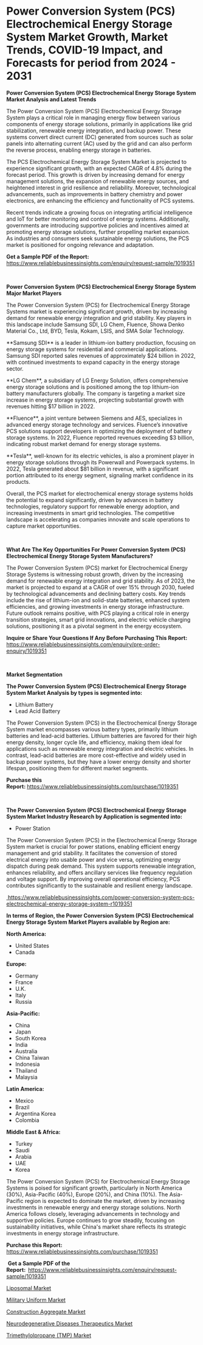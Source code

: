 <p><h1>Power Conversion System (PCS) Electrochemical Energy Storage System Market Growth, Market Trends, COVID-19 Impact, and Forecasts for period from 2024 - 2031</h1></p><p><strong>Power Conversion System (PCS) Electrochemical Energy Storage System Market Analysis and Latest Trends</strong></p>
<p><p>The Power Conversion System (PCS) Electrochemical Energy Storage System plays a critical role in managing energy flow between various components of energy storage solutions, primarily in applications like grid stabilization, renewable energy integration, and backup power. These systems convert direct current (DC) generated from sources such as solar panels into alternating current (AC) used by the grid and can also perform the reverse process, enabling energy storage in batteries.</p><p>The PCS Electrochemical Energy Storage System Market is projected to experience significant growth, with an expected CAGR of 4.8% during the forecast period. This growth is driven by increasing demand for energy management solutions, the expansion of renewable energy sources, and heightened interest in grid resilience and reliability. Moreover, technological advancements, such as improvements in battery chemistry and power electronics, are enhancing the efficiency and functionality of PCS systems.</p><p>Recent trends indicate a growing focus on integrating artificial intelligence and IoT for better monitoring and control of energy systems. Additionally, governments are introducing supportive policies and incentives aimed at promoting energy storage solutions, further propelling market expansion. As industries and consumers seek sustainable energy solutions, the PCS market is positioned for ongoing relevance and adaptation.</p></p>
<p><strong>Get a Sample PDF of the Report:&nbsp;</strong> <a href="https://www.reliablebusinessinsights.com/enquiry/request-sample/1019351?utm_campaign=117&utm_medium=2&utm_source=Github&utm_content=ia&utm_term=04122024&utm_id=power-conversion-system-pcs-electrochemical-energy-storage-system">https://www.reliablebusinessinsights.com/enquiry/request-sample/1019351</a></p>
<p>&nbsp;</p>
<p><strong>Power Conversion System (PCS) Electrochemical Energy Storage System Major Market Players</strong></p>
<p><p>The Power Conversion System (PCS) for Electrochemical Energy Storage Systems market is experiencing significant growth, driven by increasing demand for renewable energy integration and grid stability. Key players in this landscape include Samsung SDI, LG Chem, Fluence, Showa Denko Material Co., Ltd, BYD, Tesla, Kokam, LSIS, and SMA Solar Technology.</p><p>**Samsung SDI** is a leader in lithium-ion battery production, focusing on energy storage systems for residential and commercial applications. Samsung SDI reported sales revenues of approximately $24 billion in 2022, with continued investments to expand capacity in the energy storage sector.</p><p>**LG Chem**, a subsidiary of LG Energy Solution, offers comprehensive energy storage solutions and is positioned among the top lithium-ion battery manufacturers globally. The company is targeting a market size increase in energy storage systems, projecting substantial growth with revenues hitting $17 billion in 2022.</p><p>**Fluence**, a joint venture between Siemens and AES, specializes in advanced energy storage technology and services. Fluence’s innovative PCS solutions support developers in optimizing the deployment of battery storage systems. In 2022, Fluence reported revenues exceeding $3 billion, indicating robust market demand for energy storage systems.</p><p>**Tesla**, well-known for its electric vehicles, is also a prominent player in energy storage solutions through its Powerwall and Powerpack systems. In 2022, Tesla generated about $81 billion in revenue, with a significant portion attributed to its energy segment, signaling market confidence in its products.</p><p>Overall, the PCS market for electrochemical energy storage systems holds the potential to expand significantly, driven by advances in battery technologies, regulatory support for renewable energy adoption, and increasing investments in smart grid technologies. The competitive landscape is accelerating as companies innovate and scale operations to capture market opportunities.</p></p>
<p>&nbsp;</p>
<p><strong>What Are The Key Opportunities For Power Conversion System (PCS) Electrochemical Energy Storage System Manufacturers?</strong></p>
<p><p>The Power Conversion System (PCS) market for Electrochemical Energy Storage Systems is witnessing robust growth, driven by the increasing demand for renewable energy integration and grid stability. As of 2023, the market is projected to expand at a CAGR of over 15% through 2030, fueled by technological advancements and declining battery costs. Key trends include the rise of lithium-ion and solid-state batteries, enhanced system efficiencies, and growing investments in energy storage infrastructure. Future outlook remains positive, with PCS playing a critical role in energy transition strategies, smart grid innovations, and electric vehicle charging solutions, positioning it as a pivotal segment in the energy ecosystem.</p></p>
<p><strong>Inquire or Share Your Questions If Any Before Purchasing This Report:</strong> <a href="https://www.reliablebusinessinsights.com/enquiry/pre-order-enquiry/1019351?utm_campaign=117&utm_medium=2&utm_source=Github&utm_content=ia&utm_term=04122024&utm_id=power-conversion-system-pcs-electrochemical-energy-storage-system">https://www.reliablebusinessinsights.com/enquiry/pre-order-enquiry/1019351</a></p>
<p>&nbsp;</p>
<p><strong>Market Segmentation</strong></p>
<p><strong>The Power Conversion System (PCS) Electrochemical Energy Storage System Market Analysis by types is segmented into:</strong></p>
<p><ul><li>Lithium Battery</li><li>Lead Acid Battery</li></ul></p>
<p><p>The Power Conversion System (PCS) in the Electrochemical Energy Storage System market encompasses various battery types, primarily lithium batteries and lead-acid batteries. Lithium batteries are favored for their high energy density, longer cycle life, and efficiency, making them ideal for applications such as renewable energy integration and electric vehicles. In contrast, lead-acid batteries are more cost-effective and widely used in backup power systems, but they have a lower energy density and shorter lifespan, positioning them for different market segments.</p></p>
<p><strong>Purchase this Report:&nbsp;</strong><a href="https://www.reliablebusinessinsights.com/purchase/1019351?utm_campaign=117&utm_medium=2&utm_source=Github&utm_content=ia&utm_term=04122024&utm_id=power-conversion-system-pcs-electrochemical-energy-storage-system">https://www.reliablebusinessinsights.com/purchase/1019351</a></p>
<p>&nbsp;</p>
<p><strong>The Power Conversion System (PCS) Electrochemical Energy Storage System Market Industry Research by Application is segmented into:</strong></p>
<p><ul><li>Power Station</li></ul></p>
<p><p>The Power Conversion System (PCS) in the Electrochemical Energy Storage System market is crucial for power stations, enabling efficient energy management and grid stability. It facilitates the conversion of stored electrical energy into usable power and vice versa, optimizing energy dispatch during peak demand. This system supports renewable integration, enhances reliability, and offers ancillary services like frequency regulation and voltage support. By improving overall operational efficiency, PCS contributes significantly to the sustainable and resilient energy landscape.</p></p>
<p><a href="https://www.reliablebusinessinsights.com/power-conversion-system-pcs-electrochemical-energy-storage-system-r1019351?utm_campaign=117&utm_medium=2&utm_source=Github&utm_content=ia&utm_term=04122024&utm_id=power-conversion-system-pcs-electrochemical-energy-storage-system">&nbsp;https://www.reliablebusinessinsights.com/power-conversion-system-pcs-electrochemical-energy-storage-system-r1019351</a></p>
<p><strong>In terms of Region, the Power Conversion System (PCS) Electrochemical Energy Storage System Market Players available by Region are:</strong></p>
<p>
    <p> <strong> North America: </strong>
        <ul>
            <li>United States</li>
            <li>Canada</li>
        </ul>
        </p> 
    <p> <strong> Europe: </strong>
        <ul>
            <li>Germany</li>
            <li>France</li>
            <li>U.K.</li>
            <li>Italy</li>
            <li>Russia</li>
        </ul>
        </p> 
    <p> <strong> Asia-Pacific: </strong>
        <ul>
            <li>China</li>
            <li>Japan</li>
            <li>South Korea</li>
            <li>India</li>
            <li>Australia</li>
            <li>China Taiwan</li>
            <li>Indonesia</li>
            <li>Thailand</li>
            <li>Malaysia</li>
        </ul>
        </p> 
    <p> <strong> Latin America: </strong>
        <ul>
            <li>Mexico</li>
            <li>Brazil</li>
            <li>Argentina Korea</li>
            <li>Colombia</li>
        </ul>
        </p> 
    <p> <strong> Middle East & Africa: </strong>
        <ul>
            <li>Turkey</li>
            <li>Saudi</li>
            <li>Arabia</li>
            <li>UAE</li>
            <li>Korea</li>
        </ul>
    </p>
    </p>
<p><p>The Power Conversion System (PCS) for Electrochemical Energy Storage Systems is poised for significant growth, particularly in North America (30%), Asia-Pacific (40%), Europe (20%), and China (10%). The Asia-Pacific region is expected to dominate the market, driven by increasing investments in renewable energy and energy storage solutions. North America follows closely, leveraging advancements in technology and supportive policies. Europe continues to grow steadily, focusing on sustainability initiatives, while China's market share reflects its strategic investments in energy storage infrastructure.</p></p>
<p><strong>Purchase this Report: </strong><a href="https://www.reliablebusinessinsights.com/purchase/1019351?utm_campaign=117&utm_medium=2&utm_source=Github&utm_content=ia&utm_term=04122024&utm_id=power-conversion-system-pcs-electrochemical-energy-storage-system">https://www.reliablebusinessinsights.com/purchase/1019351</a></p>
<p>&nbsp;<strong>Get a Sample PDF of the Report:&nbsp;&nbsp;</strong><a href="https://www.reliablebusinessinsights.com/enquiry/request-sample/1019351?utm_campaign=117&utm_medium=2&utm_source=Github&utm_content=ia&utm_term=04122024&utm_id=power-conversion-system-pcs-electrochemical-energy-storage-system">https://www.reliablebusinessinsights.com/enquiry/request-sample/1019351</a></p>
<p><strong></strong></p>
<p><p><a href="https://issuu.com/reportprime-2/docs/liposomal-market-size-2030.pptx?utm_campaign=117&utm_medium=2&utm_source=Github&utm_content=ia&utm_term=04122024&utm_id=power-conversion-system-pcs-electrochemical-energy-storage-system">Liposomal Market</a></p><p><a href="https://issuu.com/reportprime-2/docs/military-uniform-market-size-2030.pptx?utm_campaign=117&utm_medium=2&utm_source=Github&utm_content=ia&utm_term=04122024&utm_id=power-conversion-system-pcs-electrochemical-energy-storage-system">Military Uniform Market</a></p><p><a href="https://github.com/AlisaRowe24/Market-Research-Report-List-1/blob/main/construction-aggregate-market.md?utm_campaign=117&utm_medium=2&utm_source=Github&utm_content=ia&utm_term=04122024&utm_id=power-conversion-system-pcs-electrochemical-energy-storage-system">Construction Aggregate Market</a></p><p><a href="https://www.linkedin.com/pulse/neurodegenerative-diseases-therapeutics-market-report-in-depth-s8jcc?utm_campaign=117&utm_medium=2&utm_source=Github&utm_content=ia&utm_term=04122024&utm_id=power-conversion-system-pcs-electrochemical-energy-storage-system">Neurodegenerative Diseases Therapeutics Market</a></p><p><a href="https://github.com/arvelm4nthig/Market-Research-Report-List-1/blob/main/trimethylolpropane-tmp-market.md?utm_campaign=117&utm_medium=2&utm_source=Github&utm_content=ia&utm_term=04122024&utm_id=power-conversion-system-pcs-electrochemical-energy-storage-system">Trimethylolpropane (TMP) Market</a></p></p>